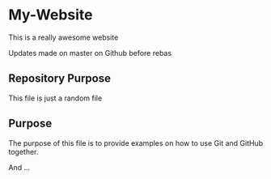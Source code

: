 # My-Website

This is a really awesome website

Updates made on master on Github before rebas
## Repository Purpose

This file is just a random file

## Purpose

The purpose of this file is to provide examples
on how to use Git and GitHub together.

And ...
